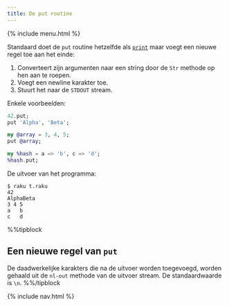 ```yaml
---
title: De put routine
---
```


{% include menu.html %}

Standaard doet de `put` routine hetzelfde als [`print`](../print) maar voegt een nieuwe regel toe aan het einde:

1. Converteert zijn argumenten naar een string door de `Str` methode op hen aan te roepen.
1. Voegt een newline karakter toe.
1. Stuurt het naar de `STDOUT` stream.

Enkele voorbeelden:

```raku
42.put;
put 'Alpha', 'Beta';

my @array = 3, 4, 5;
put @array;

my %hash = a => 'b', c => 'd';
%hash.put;
```

De uitvoer van het programma:

```console
$ raku t.raku
42
AlphaBeta
3 4 5
a	b
c	d
```

%%tipblock
## Een nieuwe regel van `put`

De daadwerkelijke karakters die na de uitvoer worden toegevoegd, worden gehaald uit de `nl-out` methode van de uitvoer stream. De standaardwaarde is `\n`.
%%/tipblock

{% include nav.html %}
